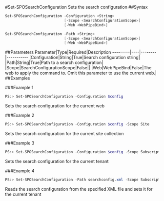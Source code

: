 #Set-SPOSearchConfiguration
Sets the search configuration
##Syntax
```powershell
Set-SPOSearchConfiguration -Configuration <String>
                           [-Scope <SearchConfigurationScope>]
                           [-Web <WebPipeBind>]
```


```powershell
Set-SPOSearchConfiguration -Path <String>
                           [-Scope <SearchConfigurationScope>]
                           [-Web <WebPipeBind>]
```


##Parameters
Parameter|Type|Required|Description
---------|----|--------|-----------
|Configuration|String|True|Search configuration string|
|Path|String|True|Path to a search configuration|
|Scope|SearchConfigurationScope|False||
|Web|WebPipeBind|False|The web to apply the command to. Omit this parameter to use the current web.|
##Examples

###Example 1
```powershell
PS:> Set-SPOSearchConfiguration -Configuration $config
```
Sets the search configuration for the current web

###Example 2
```powershell
PS:> Set-SPOSearchConfiguration -Configuration $config -Scope Site
```
Sets the search configuration for the current site collection

###Example 3
```powershell
PS:> Set-SPOSearchConfiguration -Configuration $config -Scope Subscription
```
Sets the search configuration for the current tenant

###Example 4
```powershell
PS:> Set-SPOSearchConfiguration -Path searchconfig.xml -Scope Subscription
```
Reads the search configuration from the specified XML file and sets it for the current tenant
